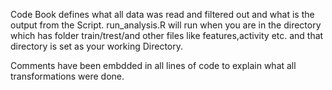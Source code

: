 Code Book defines what all data was read and filtered out and what is the output from the Script.
run_analysis.R will run when you are in the directory which has folder train/trest/and other files like features,activity etc. and that directory is set as your working Directory.

Comments have been embdded in all lines of code to explain what all transformations were done.
